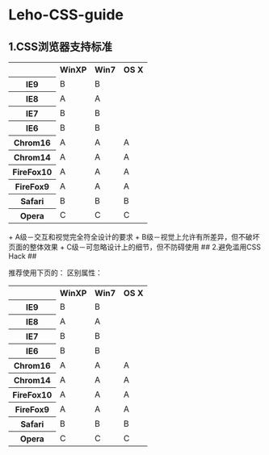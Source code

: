 Leho-CSS-guide
======================
## 1.CSS浏览器支持标准 ##
<table>
  <tr>
    <th></th>
    <th>WinXP</th>
    <th>Win7</th>
    <th>OS X</th>
  </tr>
  <tr>
    <th>IE9</th>
    <td>B</td>
    <td>B</td>
    <td></td>
  </tr>
  <tr>
    <th>IE8</th>
    <td>A</td>
    <td>A</td>
    <td></td>
  </tr>
  <tr>
    <th>IE7</th>
    <td>B</td>
    <td>B</td>
    <td></td>
  </tr>
  <tr>
    <th>IE6</th>
    <td>B</td>
    <td>B</td>
    <td></td>
  </tr>
  <tr>
    <th>Chrom16</th>
    <td>A</td>
    <td>A</td>
    <td>A</td>
  </tr>
  <tr>
    <th>Chrom14</th>
    <td>A</td>
    <td>A</td>
    <td>A</td>
  </tr>
  <tr>
    <th>FireFox10</th>
    <td>A</td>
    <td>A</td>
    <td>A</td>
  </tr>
  <tr>
    <th>FireFox9</th>
    <td>A</td>
    <td>A</td>
    <td>A</td>
  </tr>
  <tr>
    <th>Safari</th>
    <td>B</td>
    <td>B</td>
    <td>B</td>
  </tr>
  <tr>
    <th>Opera</th>
    <td>C</td>
    <td>C</td>
    <td>C</td>
  </tr>
</table>
+ A级－交互和视觉完全符全设计的要求</li>
+ B级－视觉上允许有所差异，但不破坏页面的整体效果</li>
+ C级－可忽略设计上的细节，但不防碍使用</li>
## 2.避免滥用CSS Hack ##

推荐使用下页的：
区别属性：

<table>
  <tr>
    <th></th>
    <th>WinXP</th>
    <th>Win7</th>
    <th>OS X</th>
  </tr>
  <tr>
    <th>IE9</th>
    <td>B</td>
    <td>B</td>
    <td></td>
  </tr>
  <tr>
    <th>IE8</th>
    <td>A</td>
    <td>A</td>
    <td></td>
  </tr>
  <tr>
    <th>IE7</th>
    <td>B</td>
    <td>B</td>
    <td></td>
  </tr>
  <tr>
    <th>IE6</th>
    <td>B</td>
    <td>B</td>
    <td></td>
  </tr>
  <tr>
    <th>Chrom16</th>
    <td>A</td>
    <td>A</td>
    <td>A</td>
  </tr>
  <tr>
    <th>Chrom14</th>
    <td>A</td>
    <td>A</td>
    <td>A</td>
  </tr>
  <tr>
    <th>FireFox10</th>
    <td>A</td>
    <td>A</td>
    <td>A</td>
  </tr>
  <tr>
    <th>FireFox9</th>
    <td>A</td>
    <td>A</td>
    <td>A</td>
  </tr>
  <tr>
    <th>Safari</th>
    <td>B</td>
    <td>B</td>
    <td>B</td>
  </tr>
  <tr>
    <th>Opera</th>
    <td>C</td>
    <td>C</td>
    <td>C</td>
  </tr>
</table>